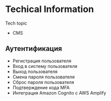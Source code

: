 # Techical Information

Tech topic
* CMS

## Аутентификация  
* Регистрация пользователя  
* Вход в систему пользователя  
* Выход пользователя  
* Смена пароля пользователя  
* Сброс пароля пользователя  
* Подтверждение кода MFA  
* Интеграция Amazon Cognito с AWS Amplify  
